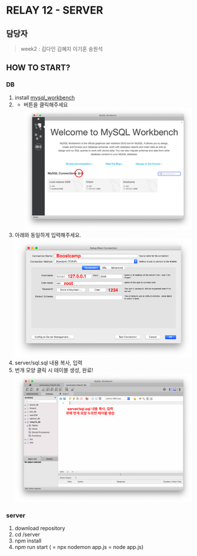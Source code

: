 # RELAY 12 - SERVER

## 담당자
> week2 : 김다인 김혜지 이기훈 송원석 

## HOW TO START?

### DB
1. install [mysql_workbench](https://dev.mysql.com/downloads/workbench/)
2. + 버튼을 클릭해주세요
![db_instruction(1)](./image/server_DBinst(1).png)
3. 아래와 동일하게 입력해주세요. 
![db_instruction(2)](./image/server_DBinst(2).png)
4. server/sql.sql 내용 복사, 입력 
5. 번개 모양 클릭 시 테이블 생성, 완료!
![db_instruction(3)](./image/server_DBinst(3).png)


### server
1. download repository
2. cd /server
3. npm install
4. npm run start ( = npx nodemon app.js = node app.js)
